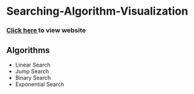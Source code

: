 # Searching-Algorithm-Visualization

### <a href = "https://elysian01.github.io/Searching-Algorithm-Visualization/"> Click here </a> to view website

## Algorithms

* Linear Search
* Jump Search
* Binary Search
* Exponential Search
